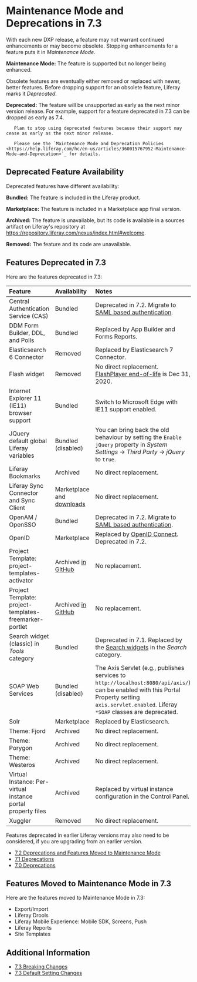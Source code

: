 # Maintenance Mode and Deprecations in 7.3

With each new DXP release, a feature may not warrant continued enhancements or may become obsolete. Stopping enhancements for a feature puts it in *Maintenance Mode*.

**Maintenance Mode:** The feature is supported but no longer being enhanced.

Obsolete features are eventually either removed or replaced with newer, better features. Before dropping support for an obsolete feature, Liferay marks it *Deprecated*.

**Deprecated:** The feature will be unsupported as early as the next minor version release. For example, support for a feature deprecated in 7.3 can be dropped as early as 7.4.

```important::
   Plan to stop using deprecated features because their support may cease as early as the next minor release.
```

```important::
   Please see the `Maintenance Mode and Deprecation Policies <https://help.liferay.com/hc/en-us/articles/360015767952-Maintenance-Mode-and-Deprecation>`_ for details.
```

## Deprecated Feature Availability

Deprecated features have different availability:

**Bundled:** The feature is included in the Liferay product.

**Marketplace:** The feature is included in a Marketplace app final version.

**Archived:** The feature is unavailable, but its code is available in a sources artifact on Liferay's repository at <https://repository.liferay.com/nexus/index.html#welcome>.

**Removed:** The feature and its code are unavailable.

## Features Deprecated in 7.3

Here are the features deprecated in 7.3:

| Feature | Availability | Notes |
| :------ | :----------- | :---- |
| Central Authentication Service (CAS) | Bundled | Deprecated in 7.2. Migrate to [SAML based authentication](../../securing-liferay/configuring-sso/authenticating-with-saml/single-sign-on-with-saml.md). |
| DDM Form Builder, DDL, and Polls | Bundled | Replaced by App Builder and Forms Reports. |
| Elasticsearch 6 Connector | Removed | Replaced by Elasticsearch 7 Connector. |
| Flash widget | Removed | No direct replacement. [FlashPlayer end-of-life](https://www.adobe.com/products/flashplayer/end-of-life.html) is Dec 31, 2020. |
| Internet Explorer 11 (IE11) browser support | Bundled | Switch to Microsoft Edge with IE11 support enabled. |
| JQuery default global Liferay variables | Bundled (disabled) | You can bring back the old behaviour by setting the `Enable jQuery` property in *System Settings* &rarr; *Third Party* &rarr; *jQuery* to `true`. |
| Liferay Bookmarks | Archived | No direct replacement. |
| Liferay Sync Connector and Sync Client | Marketplace and [downloads](https://web.liferay.com/downloads/liferay-sync) | No direct replacement. |
| OpenAM / OpenSSO | Bundled | Deprecated in 7.2. Migrate to [SAML based authentication](../../installation-and-upgrades/securing-liferay/configuring-sso/authenticating-with-saml/single-sign-on-with-saml.md). |
| OpenID | Marketplace | Replaced by [OpenID Connect](../../securing-liferay/configuring-sso/other-ssos/using-openid-connect.md). Deprecated in 7.2. |
| Project Template: project-templates-activator | Archived [in GitHub](https://github.com/liferay/liferay-blade-cli/tree/master/extensions) | No replacement. |
| Project Template: project-templates-freemarker-portlet | Archived [in GitHub](https://github.com/liferay/liferay-blade-cli/tree/master/extensions) | No replacement. |
| Search widget (classic) in *Tools* category | Bundled | Deprecated in 7.1. Replaced by the [Search widgets](../../../using-search/search-pages-and-widgets/search-results/search-results.md) in the *Search* category. |
| SOAP Web Services | Bundled (disabled) | The Axis Servlet (e.g., publishes services to `http://localhost:8080/api/axis/`) can be enabled with this Portal Property setting `axis.servlet.enabled`. Liferay `*SOAP` classes are deprecated. |
| Solr | Marketplace | Replaced by Elasticsearch. |
| Theme: Fjord | Archived | No direct replacement. |
| Theme: Porygon | Archived | No direct replacement. |
| Theme: Westeros | Archived | No direct replacement. |
| Virtual Instance: Per-virtual instance portal property files | Archived | Replaced by virtual instance configuration in the Control Panel. |
| Xuggler | Removed | No direct replacement. |

Features deprecated in earlier Liferay versions may also need to be considered, if you are upgrading from an earlier version.

* [7.2 Deprecations and Features Moved to Maintenance Mode](./maintenance-mode-and-deprecations-in-7-2.md)
* [7.1 Deprecations](https://help.liferay.com/hc/en-us/articles/360018403151-Digital-Experience-Platform-7-1-Deprecated-and-Removed-Items)
* [7.0 Deprecations](https://help.liferay.com/hc/en-us/articles/360018123832-Digital-Experience-Platform-7-0-Deprecated-and-Removed-Items)

## Features Moved to Maintenance Mode in 7.3

Here are the features moved to Maintenance Mode in 7.3:

* Export/Import
* Liferay Drools
* Liferay Mobile Experience: Mobile SDK, Screens, Push
* Liferay Reports
* Site Templates

## Additional Information

* [7.3 Breaking Changes](../../../liferay-internals/reference/7-3-breaking-changes.md)
* [7.3 Default Setting Changes](./default-setting-changes-in-7-3.md)